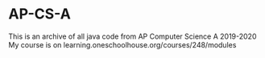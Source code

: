 # AP-CS-A
This is an archive of all java code from AP Computer Science A 2019-2020
My course is on learning.oneschoolhouse.org/courses/248/modules
